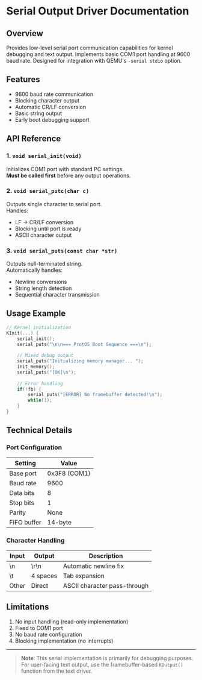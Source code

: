# Serial Output Driver Documentation

## Overview
Provides low-level serial port communication capabilities for kernel debugging and text output. Implements basic COM1 port handling at 9600 baud rate. Designed for integration with QEMU's `-serial stdio` option.

## Features
- 9600 baud rate communication
- Blocking character output
- Automatic CR/LF conversion
- Basic string output
- Early boot debugging support

## API Reference

### 1. `void serial_init(void)`
Initializes COM1 port with standard PC settings.  
**Must be called first** before any output operations.

### 2. `void serial_putc(char c)`
Outputs single character to serial port.  
Handles:
- LF -> CR/LF conversion
- Blocking until port is ready
- ASCII character output

### 3. `void serial_puts(const char *str)`
Outputs null-terminated string.  
Automatically handles:
- Newline conversions
- String length detection
- Sequential character transmission

## Usage Example

```c
// Kernel initialization
KInit(...) {
    serial_init();
    serial_puts("\n\n=== ProtOS Boot Sequence ===\n");
    
    // Mixed debug output
    serial_puts("Initializing memory manager... ");
    init_memory();
    serial_puts("[OK]\n");
    
    // Error handling
    if(!fb) {
        serial_puts("[ERROR] No framebuffer detected!\n");
        while(1);
    }
}
```

## Technical Details

### Port Configuration
| Setting              | Value          |
|----------------------|----------------|
| Base port            | 0x3F8 (COM1)  |
| Baud rate            | 9600           |
| Data bits            | 8              |
| Stop bits            | 1              |
| Parity               | None           |
| FIFO buffer          | 14-byte        |

### Character Handling
| Input | Output    | Description              |
|-------|-----------|--------------------------|
| \n    | \r\n      | Automatic newline fix    |
| \t    | 4 spaces  | Tab expansion            |
| Other | Direct    | ASCII character pass-through |

## Limitations
1. No input handling (read-only implementation)
2. Fixed to COM1 port
3. No baud rate configuration
4. Blocking implementation (no interrupts)
---

> **Note**: This serial implementation is primarily for debugging purposes. For user-facing text output, use the framebuffer-based `KOutput()` function from the text driver.

